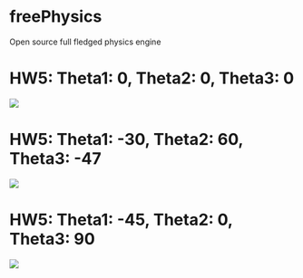 # freePhysics
Open source full fledged physics engine

# HW5: Theta1: 0, Theta2: 0, Theta3: 0
![](Robot_kinematics_HW5/results/0_0_0.png)
# HW5: Theta1: -30, Theta2: 60, Theta3: -47
![](Robot_kinematics_HW5/results/n30_60_n47.png)
# HW5: Theta1: -45, Theta2: 0, Theta3: 90
![](Robot_kinematics_HW5/results/n45_0_90.png)
